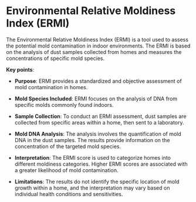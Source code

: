 [//]: # (source: ?)
[//]: # (abbr: ERMI)
[//]: # (tags: mold tests)

# Environmental Relative Moldiness Index (ERMI)

The Environmental Relative Moldiness Index (ERMI) is a tool used to assess the potential mold contamination in indoor environments. The ERMI is based on the analysis of dust samples collected from homes and measures the concentrations of specific mold species.

**Key points**:

* **Purpose**: ERMI provides a standardized and objective assessment of mold contamination in homes.

* **Mold Species Included**: ERMI focuses on the analysis of DNA from specific molds commonly found indoors.

* **Sample Collection**: To conduct an ERMI assessment, dust samples are collected from specific areas within a home, then sent to a laboratory.

* **Mold DNA Analysis**: The analysis involves the quantification of mold DNA in the dust samples. The results provide information on the concentration of the targeted mold species.

* **Interpretation**: The ERMI score is used to categorize homes into different moldiness categories. Higher ERMI scores are associated with a greater likelihood of mold contamination.

* **Limitations**: The results do not identify the specific location of mold growth within a home, and the interpretation may vary based on individual health conditions and sensitivities.

